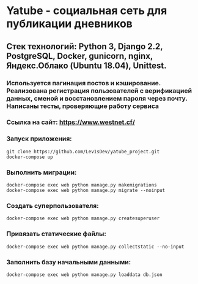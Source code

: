 # Yatube - социальная сеть для публикации дневников

## Стек технологий: Python 3, Django 2.2, PostgreSQL, Docker, gunicorn, nginx, Яндекс.Облако (Ubuntu 18.04), Unittest.

### Используется пагинация постов и кэширование. Реализована регистрация пользователей с верификацией данных, сменой и восстановлением пароля через почту. Написаны тесты, проверяющие работу сервиса

### Ссылка на сайт: https://www.westnet.cf/

### Запуск приложения:
``` git clone https://github.com/Lev1sDev/yatube_project.git  ``` \
```docker-compose up```

### Выполнить миграции:
```docker-compose exec web python manage.py makemigrations``` \
```docker-compose exec web python manage.py migrate --noinput```

### Создать суперпользователя:
```docker-compose exec web python manage.py createsuperuser```

### Привязать статические файлы:
```docker-compose exec web python manage.py collectstatic --no-input```

### Заполнить базу начальными данными:
```docker-compose exec web python manage.py loaddata db.json```

